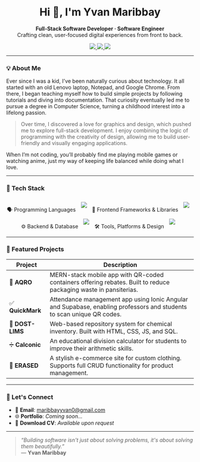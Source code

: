 <h1 align="center">Hi 👋, I'm Yvan Maribbay</h1>

<p align="center">
  <strong>Full-Stack Software Developer · Software Engineer</strong><br/>
  Crafting clean, user-focused digital experiences from front to back.
</p>

<p align="center">
  <a href="mailto:maribbayyvan0@gmail.com">
    <img src="https://img.shields.io/badge/Email-D14836?style=flat&logo=gmail&logoColor=white" />
  </a>
  <a href="https://github.com/yvanmaribbay">
    <img src="https://img.shields.io/badge/GitHub-100000?style=flat&logo=github&logoColor=white" />
  </a>
  <a href="#">
    <img src="https://img.shields.io/badge/Portfolio-Under_Development-blue?style=flat" />
  </a>
</p>

---

### 💡 About Me

Ever since I was a kid, I’ve been naturally curious about technology. It all started with an old Lenovo laptop, Notepad, and Google Chrome. From there, I began teaching myself how to build simple projects by following tutorials and diving into documentation. That curiosity eventually led me to pursue a degree in Computer Science, turning a childhood interest into a lifelong passion.

>Over time, I discovered a love for graphics and design, which pushed me to explore full-stack development. I enjoy combining the logic of programming with the creativity of design, allowing me to build user-friendly and visually engaging applications.

When I’m not coding, you’ll probably find me playing mobile games or watching anime, just my way of keeping life balanced while doing what I love.

---

### 🧰 Tech Stack

<div align="center">
🗣️ Programming Languages
<img src="https://skillicons.dev/icons?i=html,css,js,ts,csharp,python,java" style="margin: 10px;" />
🎨 Frontend Frameworks & Libraries
<img src="https://skillicons.dev/icons?i=react,angular,ionic,vue" style="margin: 10px;" />
⚙️ Backend & Database
<img src="https://skillicons.dev/icons?i=nodejs,express,mongodb,mysql,supabase,firebase" style="margin: 10px;" />
🛠️ Tools, Platforms & Design
<img src="https://skillicons.dev/icons?i=git,github,figma,adobexd,canva" style="margin: 10px;" /> 
</div>

---

### 🚀 Featured Projects

| Project | Description |
|--------|-------------|
| 🔁 **AQRO** | MERN-stack mobile app with QR-coded containers offering rebates. Built to reduce packaging waste in pansiterias. |
| ✅ **QuickMark** | Attendance management app using Ionic Angular and Supabase, enabling professors and students to scan unique QR codes. |
| 🧪 **DOST-LIMS** | Web-based repository system for chemical inventory. Built with HTML, CSS, JS, and SQL. |
| ➗ **Calconic** | An educational division calculator for students to improve their arithmetic skills. |
| 🧥 **ERASED** | A stylish e-commerce site for custom clothing. Supports full CRUD functionality for product management. |

---


### 📨 Let's Connect

- 📧 **Email**: [maribbayyvan0@gmail.com](mailto:maribbayyvan0@gmail.com)  
- 🌐 **Portfolio**: *Coming soon...*  
- 💼 **Download CV**: *Available upon request*

---

> _“Building software isn't just about solving problems, it's about solving them beautifully.”_  
> — **Yvan Maribbay**
